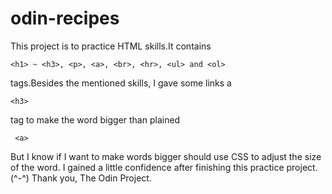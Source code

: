 # odin-recipes
This project is to practice HTML skills.It contains
```
<h1> ~ <h3>, <p>, <a>, <br>, <hr>, <ul> and <ol>
```
tags.Besides the mentioned skills,  I gave some links a 
```
<h3>
```
 tag to make the word bigger than plained 
```
 <a>
```
 But I know if I want to make words bigger should use CSS to adjust the size of the word.
I gained a little confidence after finishing this practice project. (^-^)
Thank you, The Odin Project.